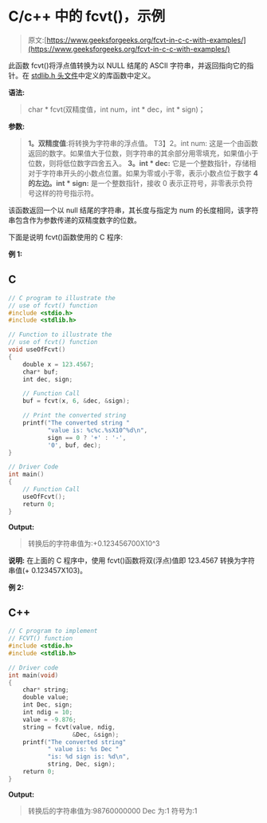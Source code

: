 # C/c++ 中的 fcvt()，示例

> 原文:[https://www.geeksforgeeks.org/fcvt-in-c-c-with-examples/](https://www.geeksforgeeks.org/fcvt-in-c-c-with-examples/)

此函数 fcvt()将浮点值转换为以 NULL 结尾的 ASCII 字符串，并返回指向它的指针。在 [stdlib.h 头文件](https://www.geeksforgeeks.org/whats-difference-between-and/)中定义的库函数中定义。

**语法:**

> char * fcvt(双精度值，int num，int * dec，int * sign)；

**参数:**

> **1。双精度值**:将转换为字符串的浮点值。
> T3】2。int num: 这是一个由函数返回的数字。如果值大于位数，则字符串的其余部分用零填充，如果值小于位数，则将低位数字四舍五入。
> **3。int * dec:** 它是一个整数指针，存储相对于字符串开头的小数点位置。如果为零或小于零，表示小数点位于数字
> **4 的左边。int * sign:** 是一个整数指针，接收 0 表示正符号，非零表示负符号这样的符号指示符。

该函数返回一个以 null 结尾的字符串，其长度与指定为 num 的长度相同，该字符串包含作为参数传递的双精度数字的位数。

下面是说明 fcvt()函数使用的 C 程序:

**例 1:**

## C

```cpp
// C program to illustrate the
// use of fcvt() function
#include <stdio.h>
#include <stdlib.h>

// Function to illustrate the
// use of fcvt() function
void useOfFcvt()
{
    double x = 123.4567;
    char* buf;
    int dec, sign;

    // Function Call
    buf = fcvt(x, 6, &dec, &sign);

    // Print the converted string
    printf("The converted string "
           "value is: %c%c.%sX10^%d\n",
           sign == 0 ? '+' : '-',
           '0', buf, dec);
}

// Driver Code
int main()
{
    // Function Call
    useOfFcvt();
    return 0;
}
```

**Output:**

> 转换后的字符串值为:+0.123456700X10^3

**说明:**
在上面的 C 程序中，使用 fcvt()函数将双(浮点)值即 123.4567 转换为字符串值(+ 0.123457X103)。

**例 2:**

## C++

```cpp
// C program to implement
// FCVT() function
#include <stdio.h>
#include <stdlib.h>

// Driver code
int main(void)
{
    char* string;
    double value;
    int Dec, sign;
    int ndig = 10;
    value = -9.876;
    string = fcvt(value, ndig,
                  &Dec, &sign);
    printf("The converted string"
           " value is: %s Dec "
           "is: %d sign is: %d\n",
           string, Dec, sign);
    return 0;
}
```

**Output:**

> 转换后的字符串值为:98760000000 Dec 为:1 符号为:1